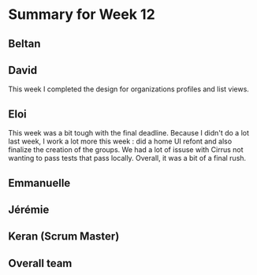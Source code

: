 # Summary for Week 12

## Beltan


## David

This week I completed the design for organizations profiles and list views. 


## Eloi 
This week was a bit tough with the final deadline. Because I didn't do a lot last week, I work a lot more this week : did a home UI refont and also finalize the creation of the groups. We had a lot of issuse with Cirrus not wanting to pass tests that pass locally. Overall, it was a bit of a final rush.


## Emmanuelle


## Jérémie 


## Keran (Scrum Master)



## Overall team


